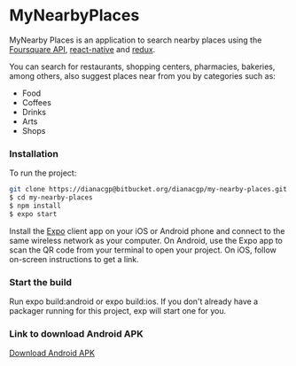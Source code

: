 # MyNearbyPlaces

MyNearby Places is an application to search nearby places using the [Foursquare API], [react-native] and [redux].

You can search for restaurants, shopping centers, pharmacies, bakeries, among others, also suggest places near from you by categories such as:
  - Food
  - Coffees
  - Drinks
  - Arts
  - Shops

### Installation

To run the project:

```sh
git clone https://dianacgp@bitbucket.org/dianacgp/my-nearby-places.git
$ cd my-nearby-places
$ npm install
$ expo start
```

Install the [Expo] client app on your iOS or Android phone and connect to the same wireless network as your computer. On Android, use the Expo app to scan the QR code from your terminal to open your project. On iOS, follow on-screen instructions to get a link.

   [Foursquare API]: <https://developer.foursquare.com/>
   [react-native]: <https://facebook.github.io/react-native/>
   [node.js]: <http://nodejs.org>
   [redux]: <https://redux.js.org/>
   [Expo]: <https://expo.io/>
   [Download Android APK]:<https://drive.google.com/file/d/194gbNZ_2UgoFsGjpvGFqmUU9mKIcUocT/view?usp=sharing/>
   
   
### Start the build
Run expo build:android or expo build:ios. If you don't already have a packager running for this project, exp will start one for you.

### Link to download Android APK
[Download Android APK]


